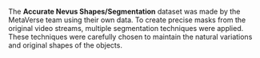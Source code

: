The **Accurate Nevus Shapes/Segmentation** dataset was made by the MetaVerse team using their own data. To create precise masks from the original video streams, multiple segmentation techniques were applied. These techniques were carefully chosen to maintain the natural variations and original shapes of the objects.
